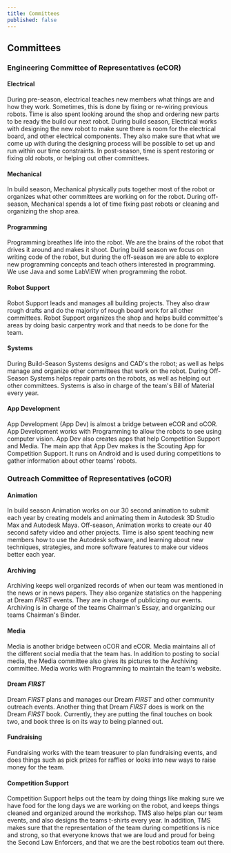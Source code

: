 ```yaml
---
title: Committees
published: false
---
```


## Committees

### Engineering Committee of Representatives (eCOR)

#### Electrical
During pre-season, electrical teaches new members what things are and how they work. Sometimes, this is done by fixing or re-wiring previous robots. Time is also spent looking around the shop and ordering new parts to be ready the build our next robot. During build season, Electrical works with designing the new robot to make sure there is room for the electrical board, and other electrical components. They also make sure that what we come up with during the designing process will be possible to set up and run within our time constraints. In post-season, time is spent restoring or fixing old robots, or helping out other committees.

#### Mechanical
In build season, Mechanical physically puts together most of the robot or organizes what other committees are working on for the robot. During off-season, Mechanical spends a lot of time fixing past robots or cleaning and organizing the shop area.

#### Programming
Programming breathes life into the robot. We are the brains of the robot that drives it around and makes it shoot. During build season we focus on writing code of the robot, but during the off-season we are able to explore new programming concepts and teach others interested in programming. We use Java and some LabVIEW when programming the robot.

#### Robot Support
Robot Support leads and manages all building projects. They also draw rough drafts and do the majority of rough board work for all other committees. Robot Support organizes the shop and helps build committee's areas by doing basic carpentry work and that needs to be done for the team.

#### Systems
During Build-Season Systems designs and CAD's the robot; as well as helps manage and organize other committees that work on the robot. During Off-Season Systems helps repair parts on the robots, as well as helping out other committees. Systems is also in charge of the team's Bill of Material every year.

#### App Development
App Development (App Dev) is almost a bridge between eCOR and oCOR. App Development works with Programming to allow the robots to see using computer vision. App Dev also creates apps that help Competition Support and Media. The main app that App Dev makes is the Scouting App for Competition Support. It runs on Android and is used during competitions to gather information about other teams' robots.

### Outreach Committee of Representatives (oCOR)

#### Animation
In build season Animation works on our 30 second animation to submit each year by creating models and animating them in Autodesk 3D Studio Max and Autodesk Maya. Off-season, Animation works to create our 40 second safety video and other projects. Time is also spent teaching new members how to use the Autodesk software, and learning about new techniques, strategies, and more software features to make our videos better each year.

#### Archiving
Archiving keeps well organized records of when our team was mentioned in the news or in news papers. They also organize statistics on the happening at Dream *FIRST* events. They are in charge of publicizing our events. Archiving is in charge of the teams Chairman's Essay, and organizing our teams Chairman's Binder.

#### Media
Media is another bridge between oCOR and eCOR. Media maintains all of the different social media that the team has. In addition to posting to social media, the Media committee also gives its pictures to the Archiving committee. Media works with Programming to maintain the team's website.

#### Dream *FIRST*
Dream *FIRST* plans and manages our Dream *FIRST* and other community outreach events. Another thing that Dream *FIRST* does is work on the Dream *FIRST* book. Currently, they are putting the final touches on book two, and book three is on its way to being planned out.

#### Fundraising
Fundraising works with the team treasurer to plan fundraising events, and does things such as pick prizes for raffles or looks into new ways to raise money for the team.

#### Competition Support
Competition Support helps out the team by doing things like making sure we have food for the long days we are working on the robot, and keeps things cleaned and organized around the workshop. TMS also helps plan our team events, and also designs the teams t-shirts every year. In addition, TMS makes sure that the representation of the team during competitions is nice and strong, so that everyone knows that we are loud and proud for being the Second Law Enforcers, and that we are the best robotics team out there.

